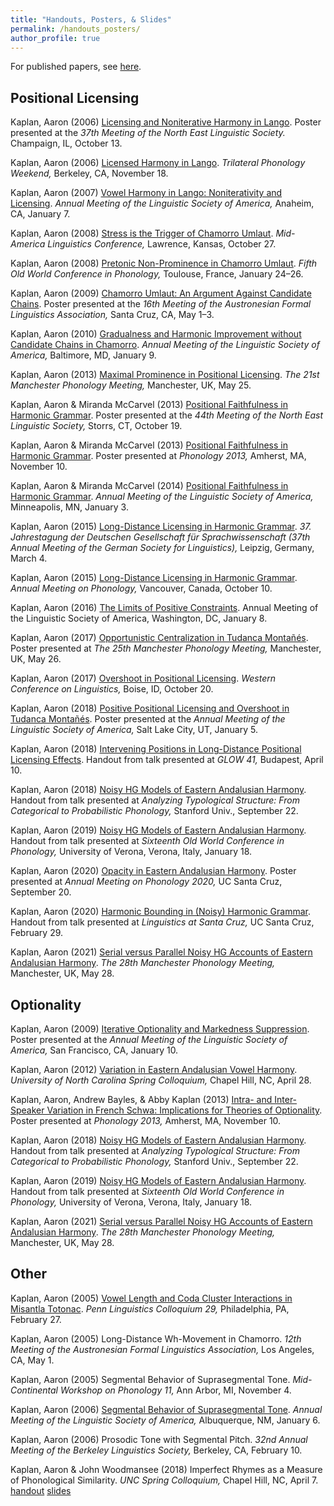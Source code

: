 ```yaml
---
title: "Handouts, Posters, & Slides"
permalink: /handouts_posters/
author_profile: true
---
```


For published papers, see [here](research.md).

## Positional Licensing

Kaplan, Aaron (2006) [Licensing and Noniterative Harmony in Lango](../files/Lango_NELS_poster.pdf). Poster presented at the *37th Meeting of the North East Linguistic Society.* Champaign, IL, October 13.

Kaplan, Aaron (2006) [Licensed Harmony in Lango](../files/Lango_TREND_handout.pdf). *Trilateral Phonology Weekend,* Berkeley, CA, November 18.

Kaplan, Aaron (2007) [Vowel Harmony in Lango: Noniterativity and Licensing](../files/Lango_LSA_handout.pdf). *Annual Meeting of the Linguistic Society of America,* Anaheim, CA, January 7.

Kaplan, Aaron (2008) [Stress is the Trigger of Chamorro Umlaut](../files/Chamorro_MALC_handout.pdf). *Mid-America Linguistics Conference,* Lawrence, Kansas, October 27.

Kaplan, Aaron (2008) [Pretonic Non-Prominence in Chamorro Umlaut](../files/Chamorro_OCP_handout.pdf). *Fifth Old World Conference in Phonology,* Toulouse, France, January 24–26.

Kaplan, Aaron (2009) [Chamorro Umlaut: An Argument Against Candidate Chains](../files/Chamorro_AFLA_poster.pdf). Poster presented at the *16th Meeting of the Austronesian Formal Linguistics Association,* Santa Cruz, CA, May 1–3.

Kaplan, Aaron (2010) [Gradualness and Harmonic Improvement without Candidate Chains in Chamorro](../files/Chamorro_LSA_handout.pdf). *Annual Meeting of the Linguistic Society of America,* Baltimore, MD, January 9.

Kaplan, Aaron (2013) [Maximal Prominence in Positional Licensing](../files/MaximalProminence_mfm_handout.pdf). *The 21st Manchester Phonology Meeting,* Manchester, UK, May 25.

Kaplan, Aaron & Miranda McCarvel (2013) [Positional Faithfulness in Harmonic Grammar](../files/PosFaith_NELS_poster.pdf). Poster presented at the *44th Meeting of the North East Linguistic Society,* Storrs, CT, October 19.


Kaplan, Aaron & Miranda McCarvel (2013) [Positional Faithfulness in Harmonic Grammar](../files/PosFaith_Phon13_poster.pdf). Poster presented at *Phonology 2013,* Amherst, MA, November 10.

Kaplan, Aaron & Miranda McCarvel (2014) [Positional Faithfulness in Harmonic Grammar](../files/PosFaith_LSA_handout.pdf). *Annual Meeting of the Linguistic Society of America,* Minneapolis, MN, January 3.

Kaplan, Aaron (2015) [Long-Distance Licensing in Harmonic Grammar](../files/LongDist_Leipzig_handout.pdf). *37. Jahrestagung der Deutschen Gesellschaft für Sprachwissenschaft (37th Annual Meeting of the German Society for Linguistics),* Leipzig, Germany, March 4.

Kaplan, Aaron (2015) [Long-Distance Licensing in Harmonic Grammar](../files/LongDist_AMP_poster.pdf). *Annual Meeting on Phonology,* Vancouver, Canada, October 10.

Kaplan, Aaron (2016) [The Limits of Positive Constraints](../files/PositiveFaith_LSA_handout.pdf). Annual Meeting of the Linguistic Society of America, Washington, DC, January 8.

Kaplan, Aaron (2017) [Opportunistic Centralization in Tudanca Montañés](../files/Tudanca_mfm_poster.pdf). Poster presented at *The 25th Manchester Phonology Meeting,* Manchester, UK, May 26.

Kaplan, Aaron (2017) [Overshoot in Positional Licensing](../files/Tudanca_WECOL_handout.pdf). *Western Conference on Linguistics,* Boise, ID, October 20.

Kaplan, Aaron (2018) [Positive Positional Licensing and Overshoot in Tudanca Montañés](../files/Tudanca_LSA_poster.pdf). Poster presented at the *Annual Meeting of the Linguistic Society of America,* Salt Lake City, UT, January 5.

Kaplan, Aaron (2018) [Intervening Positions in Long-Distance Positional Licensing Effects](../files/InterveningPositions_GLOW_handout.pdf). Handout from talk presented at *GLOW 41,* Budapest, April 10.

Kaplan, Aaron (2018) [Noisy HG Models of Eastern Andalusian Harmony](../files/Andalusian_Stanford_handout.pdf). Handout from talk presented at *Analyzing Typological Structure: From Categorical to Probabilistic Phonology,* Stanford Univ., September 22.

Kaplan, Aaron (2019) [Noisy HG Models of Eastern Andalusian Harmony](../files/Andalusian_OCP_handout.pdf). Handout from talk presented at *Sixteenth Old World Conference in Phonology,* University of Verona, Verona, Italy, January 18.

Kaplan, Aaron (2020) [Opacity in Eastern Andalusian Harmony](../files/AndalusianOpacity_AMP2020_poster.pdf). Poster presented at *Annual Meeting on Phonology 2020,* UC Santa Cruz, September 20.

Kaplan, Aaron (2020) [Harmonic Bounding in (Noisy) Harmonic Grammar](../files/Andalusian_LASC_handout.pdf). Handout from talk presented at *Linguistics at Santa Cruz,* UC Santa Cruz, February 29.

Kaplan, Aaron (2021) [Serial versus Parallel Noisy HG Accounts of Eastern Andalusian Harmony](../files/AndalusianSerial_mfm_slides.pdf). *The 28th Manchester Phonology Meeting,* Manchester, UK, May 28.





## Optionality

Kaplan, Aaron (2009) [Iterative Optionality and Markedness Suppression](../files/IterativeOptionality_LSA_poster.pdf). Poster presented at the *Annual Meeting of the Linguistic Society of America,* San Francisco, CA, January 10.

Kaplan, Aaron (2012) [Variation in Eastern Andalusian Vowel Harmony](../files/Andalusian_UNC_handout.pdf). *University of North Carolina Spring Colloquium,* Chapel Hill, NC, April 28.

Kaplan, Aaron, Andrew Bayles, & Abby Kaplan (2013) [Intra- and Inter-Speaker Variation in French Schwa: Implications for Theories of Optionality](../files/Schwa_Phon2013_poster.pdf). Poster presented at *Phonology 2013,* Amherst, MA, November 10.

Kaplan, Aaron (2018) [Noisy HG Models of Eastern Andalusian Harmony](../files/Andalusian_Stanford_handout.pdf). Handout from talk presented at *Analyzing Typological Structure: From Categorical to Probabilistic Phonology,* Stanford Univ., September 22.

Kaplan, Aaron (2019) [Noisy HG Models of Eastern Andalusian Harmony](../files/Andalusian_OCP_handout.pdf). Handout from talk presented at *Sixteenth Old World Conference in Phonology,* University of Verona, Verona, Italy, January 18.

Kaplan, Aaron (2021) [Serial versus Parallel Noisy HG Accounts of Eastern Andalusian Harmony](../files/AndalusianSerial_mfm_slides.pdf). *The 28th Manchester Phonology Meeting,* Manchester, UK, May 28.


## Other

Kaplan, Aaron (2005) [Vowel Length and Coda Cluster Interactions in Misantla Totonac](../files/Totonac_Penn_handout.pdf). *Penn Linguistics Colloquium 29,* Philadelphia, PA, February 27.

Kaplan, Aaron (2005) Long-Distance Wh-Movement in Chamorro. *12th Meeting of the Austronesian Formal Linguistics Association,* Los Angeles, CA, May 1.

Kaplan, Aaron (2005) Segmental Behavior of Suprasegmental Tone. *Mid-Continental Workshop on Phonology 11,* Ann Arbor, MI, November 4.

Kaplan, Aaron (2006) [Segmental Behavior of Suprasegmental Tone](../files/Tone_LSA_handout.pdf). *Annual Meeting of the Linguistic Society of America,* Albuquerque, NM, January 6.

Kaplan, Aaron (2006) Prosodic Tone with Segmental Pitch. *32nd Annual Meeting of the Berkeley Linguistics Society,* Berkeley, CA, February 10.

Kaplan, Aaron & John Woodmansee (2018) Imperfect Rhymes as a Measure of Phonological Similarity. *UNC Spring Colloquium,* Chapel Hill, NC, April 7. [handout](../files/Rhymes_UNC_handout.pdf) [slides](../files/Rhymes_UNC_slides.pdf)

